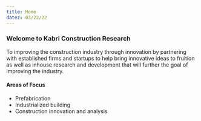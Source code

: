 ```yaml
---
title: Home
datez: 03/22/22
---
```


### Welcome to Kabri Construction Research

To improving the construction industry through innovation by partnering with established firms and startups to help bring innovative ideas to fruition as well as inhouse research and development that will further the goal of improving the industry. 

#### Areas of Focus
- Prefabrication
- Industrialized building
- Construction innovation and analysis

